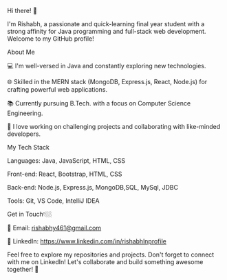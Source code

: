 Hi there! 👋

I'm Rishabh, a passionate and quick-learning final year student with a strong affinity for Java programming and full-stack web development. Welcome to my GitHub profile!



About Me

💻 I'm well-versed in Java and constantly exploring new technologies.

🌐 Skilled in the MERN stack (MongoDB, Express.js, React, Node.js) for crafting powerful web applications.

📚 Currently pursuing B.Tech. with a focus on Computer Science Engineering.

🚀 I love working on challenging projects and collaborating with like-minded developers.


My Tech Stack

Languages: Java, JavaScript, HTML, CSS

Front-end: React, Bootstrap, HTML, CSS

Back-end: Node.js, Express.js, MongoDB,SQL, MySql, JDBC

Tools: Git, VS Code, IntelliJ IDEA


Get in Touch👇🏼

📧 Email: rishabhy461@gmail.com

💼 LinkedIn: https://www.linkedin.com/in/rishabhlnprofile


Feel free to explore my repositories and projects. Don't forget to connect with me on LinkedIn! Let's collaborate and build something awesome together! 🚀





